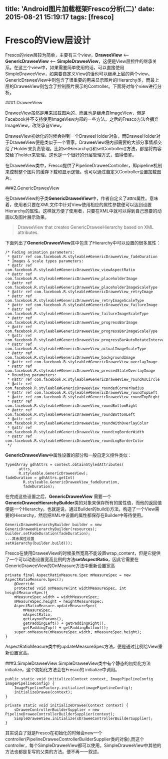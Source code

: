 title: 'Android图片加载框架Fresco分析(二)'
date: 2015-08-21 15:19:17
tags: [fresco]
---
# Fresco的View层设计

Fresco的view层较为简单，主要有三个view，**DraweeView** <-- **GenericDraweeView** <-- **SimpleDraweeView**，这便是View层控件的继承关系。在这三个view中，如果需要简单使用的话，可以直接使用SimpleDraweeView，如果要自定义View的话也可以继承上层的两个view。GenericDraweeView中则包含了很重要的用来显示图片的Hierarchy类，而最上层的DraweeView则包含了控制图片展示的Controller。下面将对每个view进行分析。

###1.DraweeView

DraweeView虽然是用来加载图片的，而且也是继承自ImageView，但是Facebook并不支持使用ImageView内部的一些方法。之后的Fresco方法会摒弃ImageView，改继承自View。

DraweeView初始化的时候会得到一个DraweeHolder对象，而DraweeHolder对于DraweeView便是类似于一个管家，DraweeView将内部需要的大部分事情都交给了Holder来负责管理。比如setHierarchy()和setController()方法，都是将内容交给了holder来管理。这也是一个很好的分层管理方式，值得借鉴。

在DraweeView类中，Fresco提供了PipelineDraweeController，即pipeline机制来控制整个图片的缓存下载和显示逻辑。也可以通过自定义Controller设置加载图片。

###2.GenericDraweeView

在DraweeView的子类**GenericDraweeView**中，作者自定义了attrs属性。意味着，使用者只要在XML文件中针对View使用相应的属性参数便可以达到设置Hierarchy的属性。这样就方便了使用者，只要在XML中就可以得到自己想要的动画以及图片展示效果。

> DraweeView that creates GenericDraweeHierarchy based on XML attributes.

下面列出了**GenericDraweeView**其中包含了Hierarchy中可以设置的很多属性：

 
    /* Fading animation parameters:
     * @attr ref com.facebook.R.styleable#GenericDraweeView_fadeDuration
     * Images & scale types parameters:
     * @attr ref com.facebook.R.styleable#GenericDraweeView_viewAspectRatio
     * @attr ref com.facebook.R.styleable#GenericDraweeView_placeholderImage
     * @attr ref com.facebook.R.styleable#GenericDraweeView_placeholderImageScaleType
     * @attr ref com.facebook.R.styleable#GenericDraweeView_retryImage
     * @attr ref com.facebook.R.styleable#GenericDraweeView_retryImageScaleType
     * @attr ref com.facebook.R.styleable#GenericDraweeView_failureImage
     * @attr ref com.facebook.R.styleable#GenericDraweeView_failureImageScaleType
     * @attr ref com.facebook.R.styleable#GenericDraweeView_progressBarImage
     * @attr ref com.facebook.R.styleable#GenericDraweeView_progressBarImageScaleType
     * @attr ref com.facebook.R.styleable#GenericDraweeView_progressBarAutoRotateInterval
     * @attr ref com.facebook.R.styleable#GenericDraweeView_actualImageScaleType
     * @attr ref com.facebook.R.styleable#GenericDraweeView_backgroundImage
     * @attr ref com.facebook.R.styleable#GenericDraweeView_overlayImage
     * @attr ref com.facebook.R.styleable#GenericDraweeView_pressedStateOverlayImage
     * Rounding parameters:
     * @attr ref com.facebook.R.styleable#GenericDraweeView_roundAsCircle
     * @attr ref com.facebook.R.styleable#GenericDraweeView_roundedCornerRadius
     * @attr ref com.facebook.R.styleable#GenericDraweeView_roundTopLeft
     * @attr ref com.facebook.R.styleable#GenericDraweeView_roundTopRight
     * @attr ref com.facebook.R.styleable#GenericDraweeView_roundBottomRight
     * @attr ref com.facebook.R.styleable#GenericDraweeView_roundBottomLeft
     * @attr ref com.facebook.R.styleable#GenericDraweeView_roundWithOverlayColor
     * @attr ref com.facebook.R.styleable#GenericDraweeView_roundingBorderWidth
     * @attr ref com.facebook.R.styleable#GenericDraweeView_roundingBorderColor
     */

**GenericDraweeView**中属性设置的部分和一般自定义控件类似：

	TypedArray gdhAttrs = context.obtainStyledAttributes(
          attrs,
          R.styleable.GenericDraweeView);
	fadeDuration = gdhAttrs.getInt(
            R.styleable.GenericDraweeView_fadeDuration,
            fadeDuration);

在完成这些设置之后，**GenericDraweeView** 需要一个**GenericDraweeHierarchyBuilder**类的对象来保存所有的属性值，而他的返回值便是一个Hierarchy。也就是说，通过Builder的build()方法，构造了一个View需要的Hierarchy，然后把XML中设置的属性都保存在Builder中等待使用。

	GenericDraweeHierarchyBuilder builder = new GenericDraweeHierarchyBuilder(resources);
	builder.setFadeDuration(fadeDuration);
	...其余属性设置
	setHierarchy(builder.build());

Fresco在使用DraweeView的时候虽然宽高不能设置wrap_content，但是它提供了一个可以动态设置宽高比例的方法**setAspectRatio**，因此它需要在GenericDraweeView的OnMeasure方法中重新设置宽高

	private final AspectRatioMeasure.Spec mMeasureSpec = new AspectRatioMeasure.Spec();
		@Override
  		protected void onMeasure(int widthMeasureSpec, int heightMeasureSpec){
    	mMeasureSpec.width = widthMeasureSpec;
    	mMeasureSpec.height = heightMeasureSpec;
    	AspectRatioMeasure.updateMeasureSpec(
        	mMeasureSpec,
        	mAspectRatio,
        	getLayoutParams(),
        	getPaddingLeft() + getPaddingRight(),
        	getPaddingTop() + getPaddingBottom());
    	super.onMeasure(mMeasureSpec.width, mMeasureSpec.height);
  	}

AspectRatioMeasure类中的updateMeasureSpec方法，便是通过比例给View重新设置宽高。

###3.SimpleDraweeView
SimpleDraweeView类中有个静态的初始化方法initialize，这个初始化方法会在Fresco的
initialize中调用。

  	public static void initialize(Context context, ImagePipelineConfig imagePipelineConfig) {
    	ImagePipelineFactory.initialize(imagePipelineConfig);
    	initializeDrawee(context);
  	}

  	private static void initializeDrawee(Context context) {
    	sDraweeControllerBuilderSupplier = new PipelineDraweeControllerBuilderSupplier(context);
    	SimpleDraweeView.initialize(sDraweeControllerBuilderSupplier);
  	}


其实说白了就是Fresco在初始化的时候会new一个controller(PipelineDraweeControllerBuilderSupplier类的对象),而这个controller，每个SimpleDraweeView都可以使用。SimpleDraweeView中其他的方法也都是复写的父类的方法。便不再一一叙述。